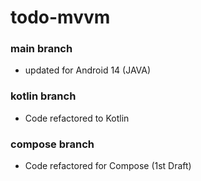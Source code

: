 # todo-mvvm
### main branch
* updated for Android 14 (JAVA)
### kotlin branch
* Code refactored to Kotlin
### compose branch
* Code refactored for Compose (1st Draft)
